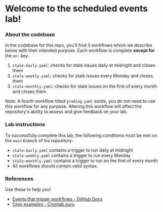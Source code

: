 # Welcome to the scheduled events lab!

### About the codebase
In the codebase for this repo, you'll find 3 workflows which we describe below with their intended purpose. Each workflow is complete **except for** the `on:` key.
1. `stale-daily.yaml`: checks for stale issues daily at midnight and closes them
2. `stale-weekly.yaml`: checks for stale issues every Monday and closes them
3. `stale-monthly.yaml`: checks for stale issues on the first of every month and closes them

_Note:_ A fourth workflow titled `grading.yaml` exists, you do not need to use this workflow for any purpose. Altering this workflow will affect the repository's ability to assess and give feedback on your lab.

### Lab instructions
 To successfully complete this lab, the following conditions must be met on the `main` branch of his repository:
- `stale-daily.yaml` contains a trigger to run daily at midnight
- `stale-weekly.yaml` contains a trigger to run every Monday
- `stale-monthly.yaml` contains a trigger to run on the first of every month
- All workflows should contain valid syntax.

### References
Use these to help you!

- [Events that trigger workflows - GitHub Docs](https://docs.github.com/en/free-pro-team@latest/actions/reference/events-that-trigger-workflows#schedule)
- [Cron examples - Crontab.guru](https://crontab.guru/examples.html)
